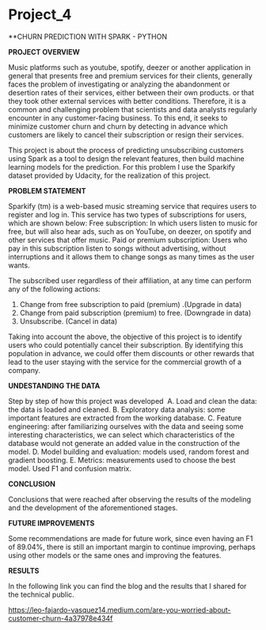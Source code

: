 # Project_4


**CHURN PREDICTION WITH SPARK - PYTHON

**PROJECT OVERVIEW**

Music platforms such as youtube, spotify, deezer or another application in general that presents free and premium services for their clients, generally faces the problem of investigating or analyzing the abandonment or desertion rates of their services, either between their own products. or that they took other external services with better conditions. Therefore, it is a common and challenging problem that scientists and data analysts regularly encounter in any customer-facing business. To this end, it seeks to minimize customer churn and churn by detecting in advance which customers are likely to cancel their subscription or resign their services.

This project is about the process of predicting unsubscribing customers using Spark as a tool to design the relevant features, then build machine learning models for the prediction. For this problem I use the Sparkify dataset provided by Udacity, for the realization of this project.


**PROBLEM STATEMENT**

Sparkify (tm) is a web-based music streaming service that requires users to register and log in. This service has two types of subscriptions for users, which are shown below:
Free subscription: In which users listen to music for free, but will also hear ads, such as on YouTube, on deezer, on spotify and other services that offer music.
Paid or premium subscription: Users who pay in this subscription listen to songs without advertising, without interruptions and it allows them to change songs as many times as the user wants.

The subscribed user regardless of their affiliation, at any time can perform any of the following actions:
1. Change from free subscription to paid (premium) .(Upgrade in data)
2. Change from paid subscription (premium) to free. (Downgrade in data)
3. Unsubscribe. (Cancel in data)

Taking into account the above, the objective of this project is to identify users who could potentially cancel their subscription. By identifying this population in advance, we could offer them discounts or other rewards that lead to the user staying with the service for the commercial growth of a company.


**UNDESTANDING THE DATA**

Step by step of how this project was developed 
A. Load and clean the data: the data is loaded and cleaned.
B. Exploratory data analysis: some important features are extracted from the working database.
C. Feature engineering: after familiarizing ourselves with the data and seeing some interesting characteristics, we can select which characteristics of the database would not generate an added value in the construction of the model.
D. Model building and evaluation: models used, random forest and gradient boosting.
E. Metrics: measurements used to choose the best model. Used F1 and confusion matrix.


**CONCLUSION**

Conclusions that were reached after observing the results of the modeling and the development of the aforementioned stages.

**FUTURE IMPROVEMENTS**

Some recommendations are made for future work, since even having an F1 of 89.04%, there is still an important margin to continue improving, perhaps using other models or the same ones and improving the features.


**RESULTS**

In the following link you can find the blog and the results that I shared for the technical public.

https://leo-fajardo-vasquez14.medium.com/are-you-worried-about-customer-churn-4a37978e434f

